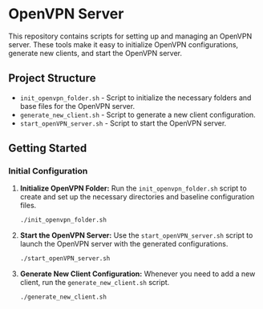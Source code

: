 # OpenVPN Server

This repository contains scripts for setting up and managing an OpenVPN server. These tools make it easy to initialize OpenVPN configurations, generate new clients, and start the OpenVPN server.

## Project Structure

- `init_openvpn_folder.sh` - Script to initialize the necessary folders and base files for the OpenVPN server.
- `generate_new_client.sh` - Script to generate a new client configuration.
- `start_openVPN_server.sh` - Script to start the OpenVPN server.

## Getting Started

### Initial Configuration

1. **Initialize OpenVPN Folder:**
   Run the `init_openvpn_folder.sh` script to create and set up the necessary directories and baseline configuration files.
   ```bash
   ./init_openvpn_folder.sh
   ```

2. **Start the OpenVPN Server:**
   Use the `start_openVPN_server.sh` script to launch the OpenVPN server with the generated configurations.
   ```bash
   ./start_openVPN_server.sh
   ```

3. **Generate New Client Configuration:**
   Whenever you need to add a new client, run the `generate_new_client.sh` script.
   ```bash
   ./generate_new_client.sh
   ```
